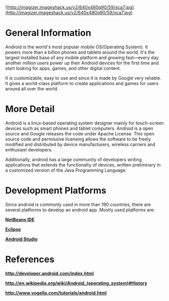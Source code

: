 ![http://imagizer.imageshack.us/v2/640x480q90/59/xca7.jpg](http://imagizer.imageshack.us/v2/640x480q90/59/xca7.jpg)

# General Information #

Android is the world's most popular mobile OS(Operating System). It powers more than a billion phones and tablets around the world.  It's the largest installed base of any mobile platform and growing fast—every day another million users power up their Android devices for the first time and start looking for apps, games, and other digital content.

It is customizable, easy to use and since it is made by Google very reliable. It gives a world-class platform to create applications and games for users around all over the world.


# More Detail #

Android is a linux-based operating system designer mainly for touch-screen devices such as smart phones and tablet computers. Android is a open source and Google releases the code under Apache License. This open source code and permissive licensing allows the software to be freely modified and distributed by device manufacturers, wireless carriers and enthusiast developers.

Additionally, android has a large community of developers writing applications that extends the functionalty of devices, written preliminary in a customized version of the Java Programming Language.

# Development Platforms #

Since android is commonly used in more than 190 countries, there are several platforms to develop an android app. Mostly used platforms are:

**[NetBeans IDE](https://netbeans.org/downloads/)**

**[Eclipse](http://developer.android.com/sdk/index.html)**

**[Android Studio](http://developer.android.com/sdk/installing/studio.html)**

# References #

**http://developer.android.com/index.html**

**http://en.wikipedia.org/wiki/Android_(operating_system)#History**

**http://www.vogella.com/tutorials/android.html**

